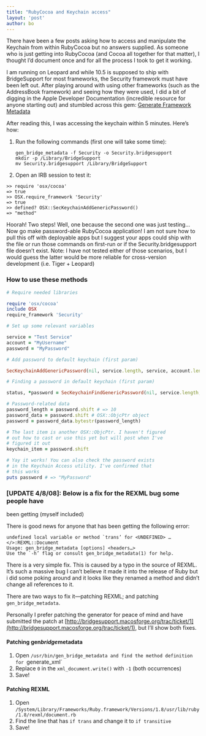 ```yaml
---
title: "RubyCocoa and Keychain access"
layout: 'post'
author: bo
---
```


There have been a few posts asking how to access and manipulate the
Keychain from within RubyCocoa but no answers supplied. As someone who
is just getting into RubyCocoa (and Cocoa all together for that matter),
I thought I’d document once and for all the process I took to get it
working.

I am running on Leopard and while 10.5 is supposed to ship with
BridgeSupport for most frameworks, the Security framework must have been
left out. After playing around with using other frameworks (such as the
AddressBook framework) and seeing how they were used, I did a bit of
digging in the Apple Developer Documentation (incredible resource for
anyone starting out) and stumbled across this gem: [Generate Framework
Metadata](http://developer.apple.com/documentation/Cocoa/Conceptual/RubyPythonCocoa/Articles/GenerateFrameworkMetadata.html#//apple_ref/doc/uid/TP40005426)

After reading this, I was accessing the keychain within 5 minutes.
Here’s how:

1.  Run the following commands (first one will take some time):

    ``` console
    gen_bridge_metadata -f Security -o Security.bridgesupport
    mkdir -p /Library/BridgeSupport
    mv Security.bridgesupport /Library/BridgeSupport
    ```
2. Open an IRB session to test it:

``` irb
>> require 'osx/cocoa'
=> true
>> OSX.require_framework 'Security'
=> true
>> defined? OSX::SecKeychainAddGenericPassword()
=> "method"
```
Hoorah! Two steps! Well, one because the second one was just testing…
Now go make password-able RubyCocoa application! I am not sure how to
pull this off with deployable apps but I suggest your apps could ship
with the file or run those commands on first-run or if the
Security.bridgesupport file doesn’t exist. Note: I have not tested
either of those scenarios, but I would guess the latter would be more
reliable for cross-version development (i.e. Tiger + Leopard)

### How to use these methods

``` ruby
# Require needed libraries

require 'osx/cocoa'
include OSX
require_framework 'Security'

# Set up some relevant variables

service = "Test Service"
account = "MyUsername"
password = "MyPassword"

# Add password to default keychain (first param)

SecKeychainAddGenericPassword(nil, service.length, service, account.length, account, password.length, password, nil)

# Finding a password in default keychain (first param)

status, *password = SecKeychainFindGenericPassword(nil, service.length, service, account.length, account)

# Password-related data
password_length = password.shift # => 10
password_data = password.shift # OSX::ObjcPtr object
password = password_data.bytestr(password_length)

# The last item is another OSX::ObjcPtr. I haven't figured 
# out how to cast or use this yet but will post when I've
# figured it out
keychain_item = password.shift

# Yay it works! You can also check the password exists
# in the Keychain Access utility. I've confirmed that
# this works
puts password # => "MyPassword"
```

### [UPDATE 4/8/08]: Below is a fix for the REXML bug some people have
been getting (myself included)

There is good news for anyone that has been getting the following error:

``` text
undefined local variable or method `trans’ for <UNDEFINED> … </>:REXML::Document
Usage: gen_bridge_metadata [options] <headers…>
Use the `-h’ flag or consult gen_bridge_metadata(1) for help.
```

There is a very simple fix. This is caused by a typo in the source of
REXML. It’s such a massive bug I can’t believe it made it into the
release of Ruby but i did some poking around and it looks like they
renamed a method and didn’t change all references to it.

There are two ways to fix it—patching REXML; and patching `gen_bridge_metadata`.

Personally I prefer patching the generator for peace of mind and have submitted the patch at
[http://bridgesupport.macosforge.org/trac/ticket/1](http://bridgesupport.macosforge.org/trac/ticket/1),
but I’ll show both fixes.

#### Patching gen*bridge*metadata

1.  Open `/usr/bin/gen_bridge_metadata and find the method definition for
    `generate_xml`
2.  Replace `0` in the `xml_document.write()` with `-1` (both occurrences)
3.  Save!

#### Patching REXML

1.  Open
    `/System/Library/Frameworks/Ruby.framework/Versions/1.8/usr/lib/ruby/1.8/rexml/document.rb`
2.  Find the line that has `if trans` and change it to `if transitive`
3.  Save!


